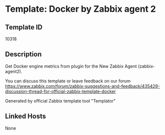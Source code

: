 # Template: Docker by Zabbix agent 2

## Template ID
10318

## Description
Get Docker engine metrics from plugin for the New Zabbix Agent (zabbix-agent2).

You can discuss this template or leave feedback on our forum https://www.zabbix.com/forum/zabbix-suggestions-and-feedback/435429-discussion-thread-for-official-zabbix-template-docker

Generated by official Zabbix template tool "Templator"

## Linked Hosts
None

